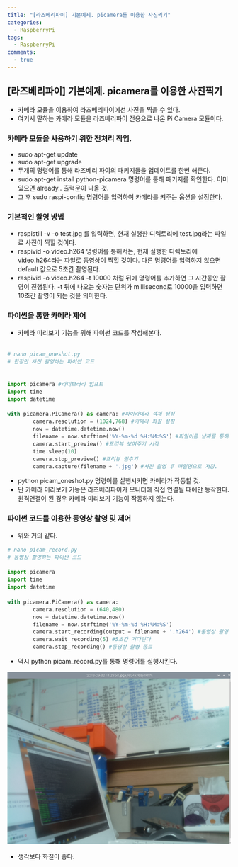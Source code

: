 ```yaml
---
title: "[라즈베리파이] 기본예제. picamera를 이용한 사진찍기"
categories:
  - RaspberryPi
tags:
  - RaspberryPi
comments:
  - true
---
```


## [라즈베리파이] 기본예제. picamera를 이용한 사진찍기
* 카메라 모듈을 이용하여 라즈베리파이에선 사진을 찍을 수 있다.
* 여기서 말하는 카메라 모듈을 라즈베리파이 전용으로 나온 Pi Camera 모듈이다.

### 카메라 모듈을 사용하기 위한 전처리 작업.
* sudo apt-get update
* sudo apt-get upgrade
* 두개의 명령어를 통해 라즈베리 파이의 패키지들을 업데이트를 한번 해준다.
* sudo apt-get install python-picamera 명령어를 통해 패키지를 확인한다. 이미 있으면 already.. 출력문이 나올 것.
* 그 후 sudo raspi-config 명령어를 입력하여 카메라를 켜주는 옵션을 설정한다.

### 기본적인 촬영 방법
* raspistill -v -o test.jpg 를 입력하면, 현재 실행한 디렉토리에 test.jpg라는 파일로 사진이 찍힐 것이다.
* raspivid -o video.h264 명령어를 통해서는, 현재 실행한 디렉토리에 video.h264라는 파일로 동영상이 찍힐 것이다. 다른 명령어를 입력하지 않으면 default 값으로 5초간 촬영된다.
* raspivid -o video.h264 -t 10000 처럼 뒤에 명령어를 추가하면 그 시간동안 촬영이 진행된다. -t 뒤에 나오는 숫자는 단위가 millisecond로 10000을 입력하면 10초간 촬영이 되는 것을 의미한다.

### 파이썬을 통한 카메라 제어
* 카메라 미리보기 기능을 위해 파이썬 코드를 작성해본다.

```python

# nano picam_oneshot.py
# 한장만 사진 촬영하는 파이썬 코드


import picamera #라이브러리 임포트
import time
import datetime

with picamera.PiCamera() as camera: #파이카메라 객체 생성
        camera.resolution = (1024,768) #카메라 화질 설정
        now = datetime.datetime.now()
        filename = now.strftime('%Y-%m-%d %H:%M:%S') #파일이름 날짜를 통해 설정하기
        camera.start_preview() #프리뷰 보여주기 시작
        time.sleep(10)
        camera.stop_preview() #프리뷰 멈추기
        camera.capture(filename + '.jpg') #사진 촬영 후 파일명으로 저장.


```

* python picam_oneshot.py 명령어를 실행시키면 카메라가 작동할 것.
* 단 카메라 미리보기 기능은 라즈베리파이가 모니터에 직접 연결될 때에만 동작한다. 원격연결이 된 경우 카메라 미리보기 기능이 작동하지 않는다.

### 파이썬 코드를 이용한 동영상 촬영 및 제어
* 위와 거의 같다.
  
```python
# nano picam_record.py
# 동영상 촬영하는 파이썬 코드

import picamera
import time
import datetime

with picamera.PiCamera() as camera:
        camera.resolution = (640,480)
        now = datetime.datetime.now()
        filename = now.strftime('%Y-%m-%d %H:%M:%S')
        camera.start_recording(output = filename + '.h264') #동영상 촬영 시작
        camera.wait_recording(5) #5초간 기다린다
        camera.stop_recording() #동영상 촬영 종료

```

* 역시 python picam_record.py를 통해 명령어를 실행시킨다.


![](/assets/img/Rasp/09031.png)

* 생각보다 화질이 좋다.
